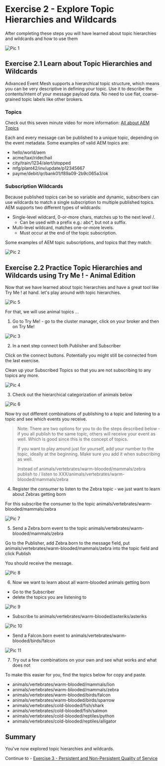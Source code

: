 # Exercise 2 - Explore Topic Hierarchies and Wildcards

After completing these steps you will have learned about topic hierarchies and wildcards and how to use them

![Pic 1](../../images/ex2-1.png)

## Exercise 2.1 Learn about Topic Hierarchies and Wildcards

Advanced Event Mesh supports a hierarchical topic structure, which means you can be very descriptive in defining your topic. Use it to describe the contents/intent of your message payload data. No need to use flat, coarse-grained topic labels like other brokers.

### Topics

Check out this seven minute video for more information: [All about AEM Topics](https://www.youtube.com/watch?v=PP1nNlgERQI)

Each and every message can be published to a unique topic, depending on the event metadata. Some examples of valid AEM topics are:

- hello/world/aem
- acme/taxi/rider/hail
- city/train/1234/alert/stopped
- mfg/plant42/inv/update/p12345667
- payme/debit/qr/bank01/f89a09-2b9c065a3/ok

### Subscription Wildcards

Because published topics can be so variable and dynamic, subscribers can use wildcards to match a single subscription to multiple published topics. AEM supports two different types of wildcards:

- Single-level wildcard, 0-or-more chars, matches up to the next level /.
     - Can be used with a prefix e.g.: abc*, but not a suffix.
- Multi-level wildcard, matches one-or-more levels.
     - Must occur at the end of the topic subscription.

Some examples of AEM topic subscriptions, and topics that they match:

![Pic 2](../../images/ex2-2.png)

## Exercise 2.2 Practice Topic Hierarchies and Wildcards using Try Me ! - Animal Edition

Now that we have learned about topic hierarchies and have a great tool like Try Me ! at hand. let's play around with topic hierarchies.

![Pic 5](../../images/ex2-5.png)

For that, we will use animal topics ...

1. Go to Try Me! - go to the cluster manager, click on your broker and then on Try Me!

![Pic 3](../../images/ex2-3.png)

2. In a next step connect both Publisher and Subscriber

Click on the connect buttons. Potentially you might still be connected from the last exercise.

Clean up your Subscribed Topics so that you are not subscribing to any topics any more.

![Pic 4](../../images/ex2-4.png)

3. Check out the hierarchical categorization of animals below

![Pic 6](../../images/ex2-6.png)

Now try out different combinations of publishing to a topic and listening to a topic and see which events you receive.

> Note: There are two options for you to do the steps described below - if you all publish to the same topic, others will receive your event as well. Which is good since this is the concept of topics. 
>
> If you want to play around just for yourself, add your number to the topic, ideally at the beginning. Make sure you add it when subscribing as well.
> 
> Instead of animals/vertebrates/warm-blooded/mammals/zebra
> publish to / listen to XXX/animals/vertebrates/warm-blooded/mammals/zebra

4. Register the consumer to listen to the Zebra topic - we just want to learn about Zebras getting born

For this subscribe the consumer to the topic animals/vertebrates/warm-blooded/mammals/zebra

![Pic 7](../../images/ex2-7.png)

5. Send a Zebra.born event to the topic animals/vertebrates/warm-blooded/mammals/zebra

Go to the Publisher, add Zebra.born to the message field, put animals/vertebrates/warm-blooded/mammals/zebra into the topic field and click Publish

You should receive the message.

![Pic 8](../../images/ex2-8.png)

6. Now we want to learn about all warm-blooded animals getting born

- Go to the Subscriber
- delete the topics you are listening to

![Pic 9](../../images/ex2-9.png)

- Subscribe to animals/vertebrates/warm-blooded/asteriks/asteriks

![Pic 10](../../images/ex2-10.png)

- Send a Falcon.born event to animals/vertebrates/warm-blooded/birds/falcon

![Pic 11](../../images/ex2-11.png)

7. Try out a few combinations on your own and see what works and what does not

To make this easier for you, find the topics below for copy and paste.

- animals/vertebrates/warm-blooded/mammals/lion
- animals/vertebrates/warm-blooded/mammals/zebra
- animals/vertebrates/warm-blooded/birds/falcon
- animals/vertebrates/warm-blooded/birds/sparrow
- animals/vertebrates/cold-blooded/fish/shark
- animals/vertebrates/cold-blooded/fish/salmon
- animals/vertebrates/cold-blooded/reptiles/python
- animals/vertebrates/cold-blooded/reptiles/alligator

## Summary

You've now explored topic hierarchies and wildcards.

Continue to - [Exercise 3 - Persistent and Non-Persistent Quality of Service](../ex3/README.md)
